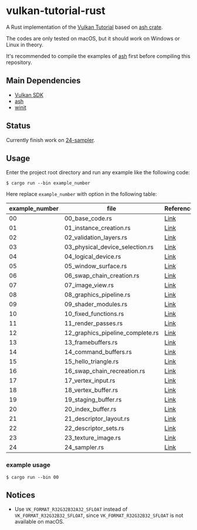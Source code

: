 # vulkan-tutorial-rust

A Rust implementation of the [Vulkan Tutorial](https://vulkan-tutorial.com) based on [ash crate](https://crates.io/crates/ash).

The codes are only tested on macOS, but it should work on Windows or Linux in theory.

It's recommended to compile the examples of [ash](https://github.com/MaikKlein/ash) first before compiling this repository.

## Main Dependencies

- [Vulkan SDK](https://vulkan.lunarg.com/sdk/home)
- [ash](https://github.com/MaikKlein/ash)
- [winit](https://github.com/tomaka/winit)

## Status

Currently finish work on [24-sampler](https://vulkan-tutorial.com/Texture_mapping/Image_view_and_sampler).

## Usage

Enter the project root directory and run any example like the following code:

```shell
$ cargo run --bin example_number
```

Here replace `example_number` with option in the following table:

| example_number | file                             | Reference                                                    |
| -------------- | -------------------------------- | ------------------------------------------------------------ |
| 00             | 00_base_code.rs                  | [Link](https://vulkan-tutorial.com/Drawing_a_triangle/Setup/Base_code) |
| 01             | 01_instance_creation.rs          | [Link](https://vulkan-tutorial.com/Drawing_a_triangle/Setup/Instance) |
| 02             | 02_validation_layers.rs          | [Link](https://vulkan-tutorial.com/Drawing_a_triangle/Setup/Validation_layers) |
| 03             | 03_physical_device_selection.rs  | [Link](https://vulkan-tutorial.com/Drawing_a_triangle/Setup/Physical_devices_and_queue_families) |
| 04             | 04_logical_device.rs             | [Link](https://vulkan-tutorial.com/Drawing_a_triangle/Setup/Logical_device_and_queues) |
| 05             | 05_window_surface.rs             | [Link](https://vulkan-tutorial.com/Drawing_a_triangle/Presentation/Window_surface) |
| 06             | 06_swap_chain_creation.rs        | [Link](https://vulkan-tutorial.com/Drawing_a_triangle/Presentation/Swap_chain) |
| 07             | 07_image_view.rs                 | [Link](https://vulkan-tutorial.com/Drawing_a_triangle/Presentation/Image_views) |
| 08             | 08_graphics_pipeline.rs          | [Link](https://vulkan-tutorial.com/Drawing_a_triangle/Graphics_pipeline_basics) |
| 09             | 09_shader_modules.rs             | [Link](https://vulkan-tutorial.com/Drawing_a_triangle/Graphics_pipeline_basics/Shader_modules) |
| 10             | 10_fixed_functions.rs            | [Link](https://vulkan-tutorial.com/Drawing_a_triangle/Graphics_pipeline_basics/Fixed_functions) |
| 11             | 11_render_passes.rs              | [Link](https://vulkan-tutorial.com/Drawing_a_triangle/Graphics_pipeline_basics/Render_passes) |
| 12             | 12_graphics_pipeline_complete.rs | [Link](https://vulkan-tutorial.com/Drawing_a_triangle/Graphics_pipeline_basics/Conclusion) |
| 13             | 13_framebuffers.rs               | [Link](https://vulkan-tutorial.com/Drawing_a_triangle/Drawing/Framebuffers) |
| 14             | 14_command_buffers.rs            | [Link](https://vulkan-tutorial.com/Drawing_a_triangle/Drawing/Command_buffers) |
| 15             | 15_hello_triangle.rs             | [Link](https://vulkan-tutorial.com/Drawing_a_triangle/Drawing/Rendering_and_presentation) |
| 16             | 16_swap_chain_recreation.rs      | [Link](https://vulkan-tutorial.com/Drawing_a_triangle/Swap_chain_recreation) |
| 17             | 17_vertex_input.rs               | [Link](https://vulkan-tutorial.com/Vertex_buffers/Vertex_input_description) |
| 18             | 18_vertex_buffer.rs              | [Link](https://vulkan-tutorial.com/Vertex_buffers/Vertex_buffer_creation) |
| 19             | 19_staging_buffer.rs             | [Link](https://vulkan-tutorial.com/Vertex_buffers/Staging_buffer) |
| 20             | 20_index_buffer.rs               | [Link](https://vulkan-tutorial.com/Vertex_buffers/Index_buffer) |
| 21             | 21_descriptor_layout.rs          | [Link](https://vulkan-tutorial.com/Uniform_buffers/Descriptor_layout_and_buffer) |
| 22             | 22_descriptor_sets.rs            | [Link](https://vulkan-tutorial.com/Uniform_buffers/Descriptor_pool_and_sets) |
| 23             | 23_texture_image.rs              | [Link](https://vulkan-tutorial.com/Texture_mapping/Images)   |
| 24             | 24_sampler.rs                    | [Link](https://vulkan-tutorial.com/Texture_mapping/Image_view_and_sampler) |

### example usage

```
$ cargo run --bin 00
```

## Notices

- Use `VK_FORMAT_R32G32B32A32_SFLOAT` instead of `VK_FORMAT_R32G32B32_SFLOAT`, since `VK_FORMAT_R32G32B32_SFLOAT` is not available on macOS.